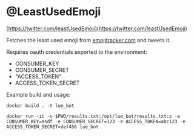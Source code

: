 # @LeastUsedEmoji

[https://twitter.com/leastUsedEmoji](https://twitter.com/leastUsedEmoji)

Fetches the least used emoji from [emojitracker.com](http://emojitracker.com) and tweets it.

Requires oauth credentials exported to the environment:
* CONSUMER_KEY
* CONSUMER_SECRET
* "ACCESS_TOKEN"
* ACCESS_TOKEN_SECRET


Example build and usage:
```
docker build . -t lue_bot

docker run -it -v $PWD/results.txt:/opt/lue_bot/results.txt:z -e CONSUMER_KEY=asdf -e CONSUMER_SECRET=123 -e ACCESS_TOKEN=abc123 -e ACCESS_TOKEN_SECRET=def456 lue_bot
```
